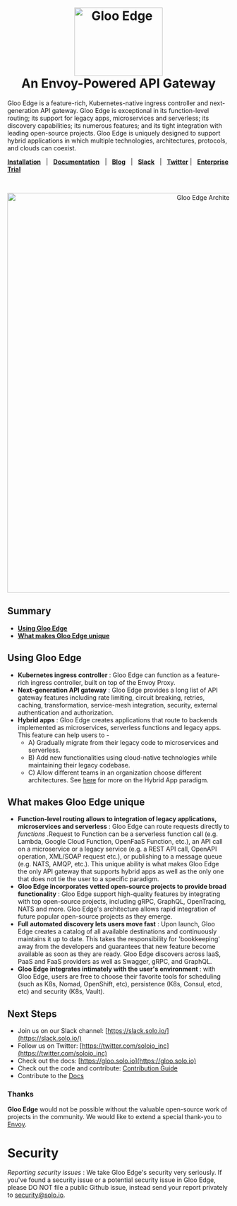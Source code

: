 

<h1 align="center">
    <img src="https://docs.solo.io/gloo-edge/main/img/Gloo-01.png" alt="Gloo Edge" width="200" height="155">
  <br>
  An Envoy-Powered API Gateway
</h1>

Gloo Edge is a feature-rich, Kubernetes-native ingress controller and next-generation API gateway. Gloo Edge is exceptional in its function-level routing; its support for legacy apps, microservices and serverless; its discovery capabilities; its numerous features; and its tight integration with leading open-source projects. Gloo Edge is uniquely designed to support hybrid applications in which multiple technologies, architectures, protocols, and clouds can coexist. 


[**Installation**](https://gloo.solo.io/installation/) &nbsp; |
&nbsp; [**Documentation**](https://gloo.solo.io) &nbsp; |
&nbsp; [**Blog**](https://www.solo.io/blog/?category=gloo) &nbsp; |
&nbsp; [**Slack**](https://slack.solo.io) &nbsp; |
&nbsp; [**Twitter**](https://twitter.com/soloio_inc) |
&nbsp; [**Enterprise Trial**](https://www.solo.io/products/gloo/#enterprise-trial)

<BR><center><img src="https://docs.solo.io/gloo-edge/main/img/gloo-architecture-envoys.png" alt="Gloo Edge Architecture" width="906"></center>

## Summary

- [**Using Gloo Edge**](#using-gloo-edge)
- [**What makes Gloo Edge unique**](#what-makes-gloo-edge-unique)


## Using Gloo Edge
- **Kubernetes ingress controller** : Gloo Edge can function as a feature-rich ingress controller, built on top of the Envoy Proxy. 
- **Next-generation API gateway** : Gloo Edge provides a long list of API gateway features including rate limiting, circuit breaking, retries, caching, transformation, service-mesh integration, security, external authentication and authorization. 
- **Hybrid apps** : Gloo Edge creates applications that route to backends implemented as microservices, serverless functions and legacy apps. This feature can help users to -
   - A) Gradually migrate from their legacy code to microservices and serverless.
   - B) Add new functionalities using cloud-native technologies while maintaining their legacy codebase.
   - C) Allow different teams in an organization choose different architectures. 
       See [here](https://www.solo.io/hybrid-app) for more on the Hybrid App paradigm. 


## What makes Gloo Edge unique
- **Function-level routing allows to integration of legacy applications, microservices and serverless** : Gloo Edge can route requests directly to _functions_ .Request to Function can be a serverless function call (e.g. Lambda, Google Cloud Function, OpenFaaS Function, etc.), an API call on a microservice or a legacy service (e.g. a REST API call, OpenAPI operation, XML/SOAP request etc.), or publishing to a message queue (e.g. NATS, AMQP, etc.). This unique ability is what makes Gloo Edge the only API gateway that supports hybrid apps as well as the only one that does not tie the user to a specific paradigm. 
- **Gloo Edge incorporates vetted open-source projects to provide broad functionality** : Gloo Edge support high-quality features by integrating with top open-source projects, including gRPC, GraphQL, OpenTracing, NATS and more. Gloo Edge's architecture allows rapid integration of future popular open-source projects as they emerge. 
- **Full automated discovery lets users move fast** : Upon launch, Gloo Edge creates a catalog of all available destinations and continuously maintains it up to date. This takes the responsibility for 'bookkeeping' away from the developers and guarantees that new feature become available as soon as they are ready. Gloo Edge discovers across IaaS, PaaS and FaaS providers as well as Swagger, gRPC, and GraphQL. 
- **Gloo Edge integrates intimately with the user's environment** : with Gloo Edge, users are free to choose their favorite tools for scheduling (such as K8s, Nomad, OpenShift, etc), persistence (K8s, Consul, etcd, etc) and security (K8s, Vault). 


## Next Steps
- Join us on our Slack channel: [https://slack.solo.io/](https://slack.solo.io/)
- Follow us on Twitter: [https://twitter.com/soloio_inc](https://twitter.com/soloio_inc)
- Check out the docs: [https://gloo.solo.io](https://gloo.solo.io)
- Check out the code and contribute: [Contribution Guide](CONTRIBUTING.md)
- Contribute to the [Docs](docs/)

### Thanks

**Gloo Edge** would not be possible without the valuable open-source work of projects in the community. We would like to extend a special thank-you to [Envoy](https://www.envoyproxy.io).


# Security

*Reporting security issues* : We take Gloo Edge's security very seriously. If you've found a security issue or a potential security issue in Gloo Edge, please DO NOT file a public Github issue, instead send your report privately to [security@solo.io](mailto:security@solo.io).
